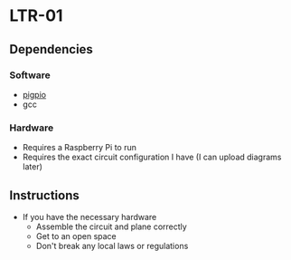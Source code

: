 # LTR-01

## Dependencies

### Software

- [pigpio](http://abyz.me.uk/rpi/pigpio/)
- gcc

### Hardware

- Requires a Raspberry Pi to run
- Requires the exact circuit configuration I have (I can upload diagrams later)

## Instructions

- If you have the necessary hardware
  - Assemble the circuit and plane correctly
  - Get to an open space
  - Don't break any local laws or regulations
